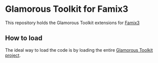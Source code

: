 # Glamorous Toolkit for Famix3
This repository holds the Glamorous Toolkit extensions for [Famix3](https://github.com/feenkcom/famix3)

## How to load

The ideal way to load the code is by loading the entire [Glamorous Toolkit project](https://github.com/feenkcom/gtoolkit).
